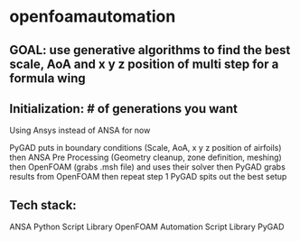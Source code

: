 # openfoamautomation

## GOAL: use generative algorithms to find the best scale, AoA and x y z position of multi step for a formula wing 
## Initialization: # of generations you want

Using Ansys instead of ANSA for now

PyGAD puts in boundary conditions (Scale, AoA, x y z position of airfoils) then
ANSA Pre Processing (Geometry cleanup, zone definition, meshing) then
OpenFOAM (grabs .msh file) and uses their solver then 
PyGAD grabs results from OpenFOAM then repeat step 1
PyGAD spits out the best setup 


## Tech stack:
ANSA Python Script Library
OpenFOAM Automation Script Library
PyGAD
